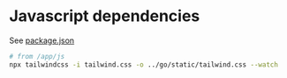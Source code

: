 # Javascript dependencies

See [package.json](./package.json)

```bash
# from /app/js
npx tailwindcss -i tailwind.css -o ../go/static/tailwind.css --watch
```